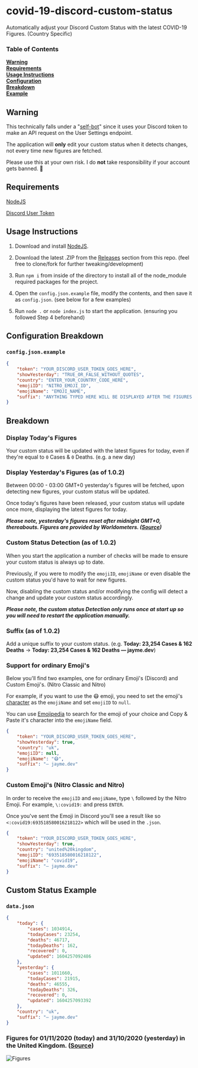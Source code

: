 # covid-19-discord-custom-status
Automatically adjust your Discord Custom Status with the latest COVID-19 Figures. (Country Specific)

### Table of Contents
**[Warning](#warning)**<br>
**[Requirements](#requirements)**<br>
**[Usage Instructions](#usage-instructions)**<br>
**[Configuration](#configuration-breakdown)**<br>
**[Breakdown](#breakdown)**<br>
**[Example](#custom-status-example)**

## Warning
This technically falls under a "[self-bot](https://support.discord.com/hc/en-us/articles/115002192352-Automated-user-accounts-self-bots-)" since it uses your Discord token to make an API request on the User Settings endpoint.

The application will **only** edit your custom status when it detects changes, not every time new figures are fetched.

Please use this at your own risk. I do **not** take responsibility if your account gets banned. :rotating_light:

## Requirements
[NodeJS](https://nodejs.org/en/download/)

[Discord User Token](https://github.com/Tyrrrz/DiscordChatExporter/wiki/Obtaining-Token-and-Channel-IDs#how-to-get-a-user-token)

## Usage Instructions
1. Download and install [NodeJS](https://nodejs.org/en/download/).

2. Download the latest .ZIP from the [Releases](https://github.com/Jxyme/covid-19-discord-custom-status/releases) section from this repo. (feel free to clone/fork for further tweaking/development)

3. Run `npm i` from inside of the directory to install all of the node_module required packages for the project.

4. Open the `config.json.example` file, modify the contents, and then save it as `config.json`. (see below for a few examples)

5. Run `node .` or `node index.js` to start the application. (ensuring you followed Step 4 beforehand)

## Configuration Breakdown

### `config.json.example`

```json
{
    "token": "YOUR_DISCORD_USER_TOKEN_GOES_HERE",
    "showYesterday": "TRUE_OR_FALSE_WITHOUT_QUOTES",
    "country": "ENTER_YOUR_COUNTRY_CODE_HERE",
    "emojiID": "NITRO_EMOJI_ID",
    "emojiName": "EMOJI_NAME",
    "suffix": "ANYTHING TYPED HERE WILL BE DISPLAYED AFTER THE FIGURES (MAX 75 CHARS)"
}
```

## Breakdown

### Display Today's Figures
Your custom status will be updated with the latest figures for today, even if they're equal to `0` Cases & `0` Deaths. (e.g. a new day)

### Display Yesterday's Figures (as of 1.0.2)
Between 00:00 - 03:00 GMT+0 yesterday's figures will be fetched, upon detecting new figures, your custom status will be updated.

Once today's figures have been released, your custom status will update once more, displaying the latest figures for today.

***Please note, yesterday's figures reset after midnight GMT+0, thereabouts. Figures are provided by Worldometers. ([Source](https://www.worldometers.info/coronavirus/))***

### Custom Status Detection (as of 1.0.2)
When you start the application a number of checks will be made to ensure your custom status is always up to date.

Previously, if you were to modify the `emojiID`, `emojiName` or even disable the custom status you'd have to wait for new figures.

Now, disabling the custom status and/or modifying the config will detect a change and update your custom status accordingly.

***Please note, the custom status Detection only runs once at start up so you will need to restart the application manually.***

### Suffix (as of 1.0.2)
Add a unique suffix to your custom status. (e.g. **Today: 23,254 Cases & 162 Deaths** → **Today: 23,254 Cases & 162 Deaths — jayme.dev**)

### Support for ordinary Emoji's
Below you'll find two examples, one for ordinary Emoji's (Discord) and Custom Emoji's. (Nitro Classic and Nitro)

For example, if you want to use the :mask: emoji, you need to set the emoji's [character](https://emojipedia.org/emoji/%F0%9F%98%B7/) as the `emojiName` and set `emojiID` to `null`.

You can use [Emojipedia](https://emojipedia.org/) to search for the emoji of your choice and Copy & Paste it's character into the `emojiName` field.

```json
{
    "token": "YOUR_DISCORD_USER_TOKEN_GOES_HERE",
    "showYesterday": true,
    "country": "uk",
    "emojiID": null,
    "emojiName": "😷",
    "suffix": "— jayme.dev"
}
```

### Custom Emoji's (Nitro Classic and Nitro)
In order to receive the `emojiID` and `emojiName`, type `\` followed by the Nitro Emoji. For example, `\:covid19:` and press `ENTER`.

Once you've sent the Emoji in Discord you'll see a result like so `<:covid19:693518580016218122>` which will be used in the `.json`.

```json
{
    "token": "YOUR_DISCORD_USER_TOKEN_GOES_HERE",
    "showYesterday": true,
    "country": "united%20kingdom",
    "emojiID": "693518580016218122",
    "emojiName": "covid19",
    "suffix": "— jayme.dev"
}
```

## Custom Status Example

### `data.json`
```json
{
    "today": {
        "cases": 1034914,
        "todayCases": 23254,
        "deaths": 46717,
        "todayDeaths": 162,
        "recovered": 0,
        "updated": 1604257092486
    },
    "yesterday": {
        "cases": 1011660,
        "todayCases": 21915,
        "deaths": 46555,
        "todayDeaths": 326,
        "recovered": 0,
        "updated": 1604257093392
    },
    "country": "uk",
    "suffix": "— jayme.dev"
}
```

### Figures for 01/11/2020 (today) and 31/10/2020 (yesterday) in the United Kingdom. ([Source](https://www.worldometers.info/coronavirus/country/uk/))

![Figures](https://i.jayme.dev/WzblSRs.png)